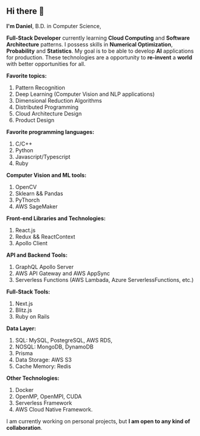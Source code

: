 ## Hi there 👋

**I'm Daniel**, B.D. in Computer Science,

**Full-Stack Developer** currently learning **Cloud Computing** and **Software Architecture** patterns. I possess skills in **Numerical Optimization**, **Probability** and **Statistics**. My goal is to be able to develop **AI** applications for production. These technologies are a opportunity to **re-invent** a **world** with better opportunities for all.

**Favorite topics:**
1. Pattern Recognition
2. Deep Learning (Computer Vision and NLP applications)
3. Dimensional Reduction Algorithms
4. Distributed Programming
5. Cloud Architecture Design
6. Product Design

**Favorite programming languages:**
1. C/C++
2. Python
4. Javascript/Typescript
5. Ruby

**Computer Vision and ML tools:**
1. OpenCV
2. Sklearn && Pandas
3. PyThorch
4. AWS SageMaker

**Front-end Libraries and Technologies:**
1. React.js
2. Redux && ReactContext
3. Apollo Client

**API and Backend Tools:**
1. GraphQL Apollo Server
2. AWS API Gateway and AWS AppSync
3. Serverless Functions (AWS Lambada, Azure ServerlessFunctions, etc.)

**Full-Stack Tools:**
1. Next.js
2. Blitz.js
3. Ruby on Rails

**Data Layer:**
1. SQL: MySQL, PostegreSQL, AWS RDS,
2. NOSQL: MongoDB, DynamoDB
3. Prisma
4. Data Storage: AWS S3
5. Cache Memory: Redis

**Other Technologies:**
1. Docker
2. OpenMP, OpenMPI, CUDA
3. Serverless Framework
4. AWS Cloud Native Framework.

I am currently working on personal projects, but **I am open to any kind of collaboration**.
